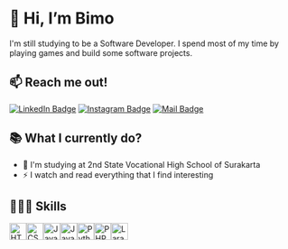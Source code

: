 # 👋 Hi, I’m Bimo

I'm still studying to be a Software Developer. I spend most of my time by playing games and build some software projects.

## 📫 Reach me out!

[![LinkedIn Badge](https://img.shields.io/badge/-Bimo&nbsp;Pandapotan-0077B5?style=flat&logo=linkedin&logoColor=white)](https://www.linkedin.com/in/bimo-pandapotan-927baa31b/)   [![Instagram Badge](https://img.shields.io/badge/-@rdbiim._-E4405F?style=flat&logo=instagram&logoColor=white)](https://www.instagram.com/rdbiim._/)   [![Mail Badge](https://img.shields.io/badge/-bimosatp522@gmail.com-D14836?style=flat&logo=gmail&logoColor=white)](mailto:bimosatp522@gmail.com)

## 📚 What I currently do?

- 🏫 I'm studying at 2nd State Vocational High School of Surakarta
- ⚡ I watch and read everything that I find interesting

## 👩🏻‍💻 Skills
<div style="display: flex;">
  <img src="https://cdn.jsdelivr.net/gh/devicons/devicon/icons/html5/html5-original.svg" alt="HTML5" width="30" height="30"/>
  <img src="https://cdn.jsdelivr.net/gh/devicons/devicon/icons/css3/css3-original.svg" alt="CSS3" width="30" height="30"/>
  <img src="https://cdn.jsdelivr.net/gh/devicons/devicon/icons/javascript/javascript-original.svg" alt="JavaScript" width="30" height="30"/>
  <img src="https://cdn.jsdelivr.net/gh/devicons/devicon/icons/java/java-original.svg" alt="Java" width="30" height="30"/>
  <img src="https://cdn.jsdelivr.net/gh/devicons/devicon/icons/python/python-original.svg" alt="Python" width="30" height="30"/>
  <img src="https://cdn.jsdelivr.net/gh/devicons/devicon/icons/php/php-original.svg" alt="PHP" width="30" height="30"/>
  <img src="https://cdn.jsdelivr.net/gh/devicons/devicon/icons/laravel/laravel-original.svg" alt="Laravel" width="30" height="30"/>
</div>
